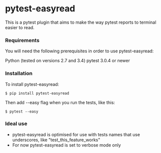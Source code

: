 # pytest-easyread

This is a pytest plugin that aims to make the way pytest reports to terminal easier to read.

### Requirements

You will need the following prerequisites in order to use pytest-easyread:  

Python (tested on versions 2.7 and 3.4)
pytest 3.0.4 or newer  


### Installation

To install pytest-easyread:  

```
$ pip install pytest-easyread
```

Then add --easy flag when you run the tests, like this:
```
$ pytest --easy
 ```

 ### Ideal use

 - pytest-easyread is optimised for use with tests names that use underscores, like "test_this_feature_works"  
 - For now pytest-easyread is set to verbose mode only  
